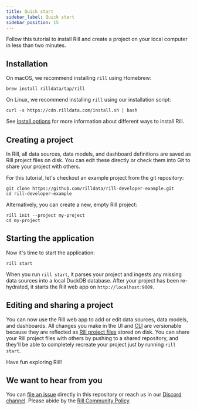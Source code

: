 ```yaml
---
title: Quick start
sidebar_label: Quick start
sidebar_position: 15
---
```


Follow this tutorial to install Rill and create a project on your local computer in less than two minutes.

## Installation

On macOS, we recommend installing `rill` using Homebrew:

```
brew install rilldata/tap/rill
```

On Linux, we recommend installing `rill` using our installation script:

```
curl -s https://cdn.rilldata.com/install.sh | bash
```

See [Install options](./using-rill/install.md) for more information about different ways to install Rill.

<!-- TODO: Add docs link here -->

## Creating a project

In Rill, all data sources, data models, and dashboard definitions are saved as Rill project files on disk. You can edit these directly or check them into Git to share your project with others.

For this tutorial, let's checkout an example project from the git repository:

```
git clone https://github.com/rilldata/rill-developer-example.git
cd rill-developer-example
```

Alternatively, you can create a new, empty Rill project:

```
rill init --project my-project
cd my-project
```

## Starting the application

Now it's time to start the application:

```
rill start
```

When you run `rill start`, it parses your project and ingests any missing data sources into a local DuckDB database. After your project has been re-hydrated, it starts the Rill web app on `http://localhost:9009`.

## Editing and sharing a project

You can now use the Rill web app to add or edit data sources, data models, and dashboards. All changes you make in the UI and [CLI](./references/cli/cli.md) are versionable because they are reflected as [Rill project files](./references/project-files.md) stored on disk. You can share your Rill project files with others by pushing to a shared repository, and they'll be able to completely recreate your project just by running `rill start`.

Have fun exploring Rill!

## We want to hear from you

You can [file an issue](https://github.com/rilldata/rill-developer/issues/new/choose) directly in this repository or reach us in our [Discord channel](https://bit.ly/3unvA05). Please abide by the [Rill Community Policy](https://github.com/rilldata/rill-developer/blob/main/COMMUNITY-POLICY.md).
